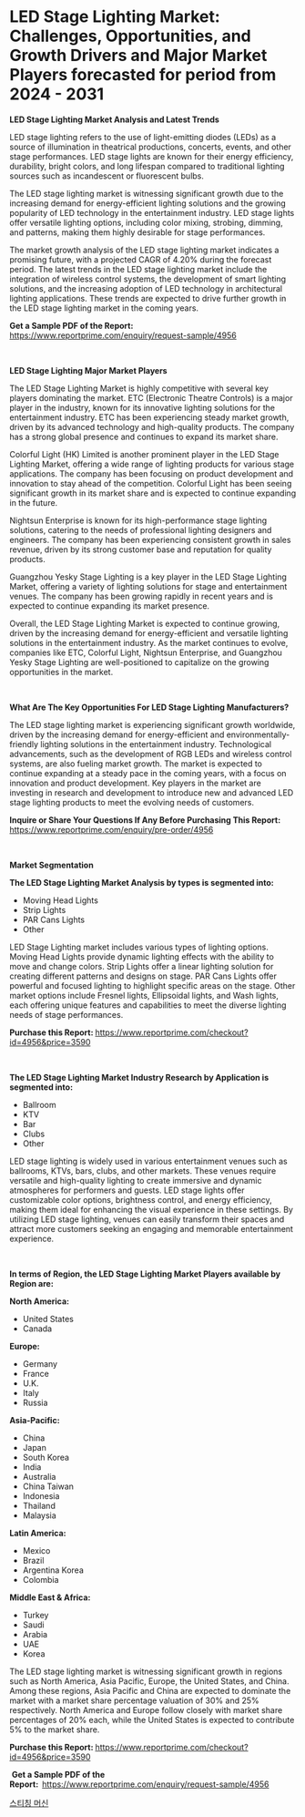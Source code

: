 <p><h1>LED Stage Lighting Market: Challenges, Opportunities, and Growth Drivers and Major Market Players forecasted for period from 2024 - 2031</h1></p><p><strong>LED Stage Lighting Market Analysis and Latest Trends</strong></p>
<p><p>LED stage lighting refers to the use of light-emitting diodes (LEDs) as a source of illumination in theatrical productions, concerts, events, and other stage performances. LED stage lights are known for their energy efficiency, durability, bright colors, and long lifespan compared to traditional lighting sources such as incandescent or fluorescent bulbs.</p><p>The LED stage lighting market is witnessing significant growth due to the increasing demand for energy-efficient lighting solutions and the growing popularity of LED technology in the entertainment industry. LED stage lights offer versatile lighting options, including color mixing, strobing, dimming, and patterns, making them highly desirable for stage performances.</p><p>The market growth analysis of the LED stage lighting market indicates a promising future, with a projected CAGR of 4.20% during the forecast period. The latest trends in the LED stage lighting market include the integration of wireless control systems, the development of smart lighting solutions, and the increasing adoption of LED technology in architectural lighting applications. These trends are expected to drive further growth in the LED stage lighting market in the coming years.</p></p>
<p><strong>Get a Sample PDF of the Report:&nbsp;</strong> <a href="https://www.reportprime.com/enquiry/request-sample/4956">https://www.reportprime.com/enquiry/request-sample/4956</a></p>
<p>&nbsp;</p>
<p><strong>LED Stage Lighting Major Market Players</strong></p>
<p><p>The LED Stage Lighting Market is highly competitive with several key players dominating the market. ETC (Electronic Theatre Controls) is a major player in the industry, known for its innovative lighting solutions for the entertainment industry. ETC has been experiencing steady market growth, driven by its advanced technology and high-quality products. The company has a strong global presence and continues to expand its market share.</p><p>Colorful Light (HK) Limited is another prominent player in the LED Stage Lighting Market, offering a wide range of lighting products for various stage applications. The company has been focusing on product development and innovation to stay ahead of the competition. Colorful Light has been seeing significant growth in its market share and is expected to continue expanding in the future.</p><p>Nightsun Enterprise is known for its high-performance stage lighting solutions, catering to the needs of professional lighting designers and engineers. The company has been experiencing consistent growth in sales revenue, driven by its strong customer base and reputation for quality products.</p><p>Guangzhou Yesky Stage Lighting is a key player in the LED Stage Lighting Market, offering a variety of lighting solutions for stage and entertainment venues. The company has been growing rapidly in recent years and is expected to continue expanding its market presence.</p><p>Overall, the LED Stage Lighting Market is expected to continue growing, driven by the increasing demand for energy-efficient and versatile lighting solutions in the entertainment industry. As the market continues to evolve, companies like ETC, Colorful Light, Nightsun Enterprise, and Guangzhou Yesky Stage Lighting are well-positioned to capitalize on the growing opportunities in the market.</p></p>
<p>&nbsp;</p>
<p><strong>What Are The Key Opportunities For LED Stage Lighting Manufacturers?</strong></p>
<p><p>The LED stage lighting market is experiencing significant growth worldwide, driven by the increasing demand for energy-efficient and environmentally-friendly lighting solutions in the entertainment industry. Technological advancements, such as the development of RGB LEDs and wireless control systems, are also fueling market growth. The market is expected to continue expanding at a steady pace in the coming years, with a focus on innovation and product development. Key players in the market are investing in research and development to introduce new and advanced LED stage lighting products to meet the evolving needs of customers.</p></p>
<p><strong>Inquire or Share Your Questions If Any Before Purchasing This Report:</strong> <a href="https://www.reportprime.com/enquiry/pre-order/4956">https://www.reportprime.com/enquiry/pre-order/4956</a></p>
<p>&nbsp;</p>
<p><strong>Market Segmentation</strong></p>
<p><strong>The LED Stage Lighting Market Analysis by types is segmented into:</strong></p>
<p><ul><li>Moving Head Lights</li><li>Strip Lights</li><li>PAR Cans Lights</li><li>Other</li></ul></p>
<p><p>LED Stage Lighting market includes various types of lighting options. Moving Head Lights provide dynamic lighting effects with the ability to move and change colors. Strip Lights offer a linear lighting solution for creating different patterns and designs on stage. PAR Cans Lights offer powerful and focused lighting to highlight specific areas on the stage. Other market options include Fresnel lights, Ellipsoidal lights, and Wash lights, each offering unique features and capabilities to meet the diverse lighting needs of stage performances.</p></p>
<p><strong>Purchase this Report:&nbsp;</strong><a href="https://www.reportprime.com/checkout?id=4956&price=3590">https://www.reportprime.com/checkout?id=4956&price=3590</a></p>
<p>&nbsp;</p>
<p><strong>The LED Stage Lighting Market Industry Research by Application is segmented into:</strong></p>
<p><ul><li>Ballroom</li><li>KTV</li><li>Bar</li><li>Clubs</li><li>Other</li></ul></p>
<p><p>LED stage lighting is widely used in various entertainment venues such as ballrooms, KTVs, bars, clubs, and other markets. These venues require versatile and high-quality lighting to create immersive and dynamic atmospheres for performers and guests. LED stage lights offer customizable color options, brightness control, and energy efficiency, making them ideal for enhancing the visual experience in these settings. By utilizing LED stage lighting, venues can easily transform their spaces and attract more customers seeking an engaging and memorable entertainment experience.</p></p>
<p>&nbsp;</p>
<p><strong>In terms of Region, the LED Stage Lighting Market Players available by Region are:</strong></p>
<p>
    <p> <strong> North America: </strong>
        <ul>
            <li>United States</li>
            <li>Canada</li>
        </ul>
        </p> 
    <p> <strong> Europe: </strong>
        <ul>
            <li>Germany</li>
            <li>France</li>
            <li>U.K.</li>
            <li>Italy</li>
            <li>Russia</li>
        </ul>
        </p> 
    <p> <strong> Asia-Pacific: </strong>
        <ul>
            <li>China</li>
            <li>Japan</li>
            <li>South Korea</li>
            <li>India</li>
            <li>Australia</li>
            <li>China Taiwan</li>
            <li>Indonesia</li>
            <li>Thailand</li>
            <li>Malaysia</li>
        </ul>
        </p> 
    <p> <strong> Latin America: </strong>
        <ul>
            <li>Mexico</li>
            <li>Brazil</li>
            <li>Argentina Korea</li>
            <li>Colombia</li>
        </ul>
        </p> 
    <p> <strong> Middle East & Africa: </strong>
        <ul>
            <li>Turkey</li>
            <li>Saudi</li>
            <li>Arabia</li>
            <li>UAE</li>
            <li>Korea</li>
        </ul>
    </p>
    </p>
<p><p>The LED stage lighting market is witnessing significant growth in regions such as North America, Asia Pacific, Europe, the United States, and China. Among these regions, Asia Pacific and China are expected to dominate the market with a market share percentage valuation of 30% and 25% respectively. North America and Europe follow closely with market share percentages of 20% each, while the United States is expected to contribute 5% to the market share.</p></p>
<p><strong>Purchase this Report: </strong><a href="https://www.reportprime.com/checkout?id=4956&price=3590">https://www.reportprime.com/checkout?id=4956&price=3590</a></p>
<p>&nbsp;<strong>Get a Sample PDF of the Report:&nbsp;&nbsp;</strong><a href="https://www.reportprime.com/enquiry/request-sample/4956">https://www.reportprime.com/enquiry/request-sample/4956</a></p>
<p><strong></strong></p>
<p><p><a href="https://medium.com/@bud567768/%EC%8A%A4%ED%8B%B0%EC%B9%AD-%EB%A8%B8%EC%8B%A0-%EC%8B%9C%EC%9E%A5-2031%EB%85%84%EA%B9%8C%EC%A7%80%EC%9D%98-%ED%8A%B8%EB%A0%8C%EB%93%9C-%EC%98%88%EC%B8%A1-%EB%B0%8F-%EA%B2%BD%EC%9F%81-%EB%B6%84%EC%84%9D-24c0e16cdbe1">스티칭 머신</a></p></p>